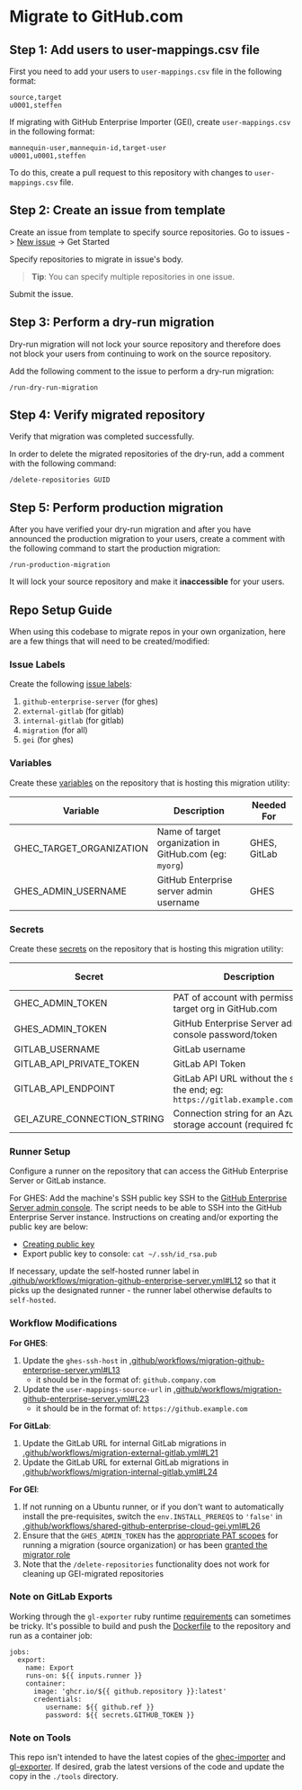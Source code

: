 # Migrate to GitHub.com

## Step 1: Add users to user-mappings.csv file

First you need to add your users to `user-mappings.csv` file in the following format:

```csv
source,target
u0001,steffen
```

If migrating with GitHub Enterprise Importer (GEI), create `user-mappings.csv` in the following format:

```csv
mannequin-user,mannequin-id,target-user
u0001,u0001,steffen
```

To do this, create a pull request to this repository with changes to `user-mappings.csv` file.

## Step 2: Create an issue from template

Create an issue from template to specify source repositories.
Go to issues -> [New issue](https://github.com/github/migrations-via-actions-v3-from-gitlab-ghes-to-ghec/issues/new/choose) -> Get Started

Specify repositories to migrate in issue's body.
> **Tip**: You can specify multiple repositories in one issue.

Submit the issue.

## Step 3: Perform a dry-run migration

Dry-run migration will not lock your source repository and therefore does not block your users from continuing to work on the source repository.

Add the following comment to the issue to perform a dry-run migration:

```
/run-dry-run-migration
```

## Step 4: Verify migrated repository

Verify that migration was completed successfully.

In order to delete the migrated repositories of the dry-run, add a comment with the following command:
```
/delete-repositories GUID
```

## Step 5: Perform production migration

After you have verified your dry-run migration and after you have announced the production migration to your users, create a comment with the following command to start the production migration:
```
/run-production-migration
```
It will lock your source repository and make it **inaccessible** for your users.

## Repo Setup Guide

When using this codebase to migrate repos in your own organization, here are a few things that will need to be created/modified:

### Issue Labels

Create the following [issue labels](https://docs.github.com/en/issues/using-labels-and-milestones-to-track-work/managing-labels#creating-a-label):

1. `github-enterprise-server` (for ghes)
2. `external-gitlab` (for gitlab)
3. `internal-gitlab` (for gitlab)
4. `migration` (for all)
5. `gei` (for ghes)

### Variables

Create these [variables](https://docs.github.com/en/actions/learn-github-actions/variables#creating-configuration-variables-for-a-repository) on the repository that is hosting this migration utility:

| Variable                      | Description                                                                            | Needed For   |
|-----------------------------|----------------------------------------------------------------------------------------|------------- |
| GHEC_TARGET_ORGANIZATION    | Name of target organization in GitHub.com (eg: `myorg`)                                | GHES, GitLab |
| GHES_ADMIN_USERNAME         | GitHub Enterprise server admin username                                                | GHES         |

### Secrets

Create these [secrets](https://docs.github.com/en/actions/security-guides/encrypted-secrets#creating-encrypted-secrets-for-a-repository) on the repository that is hosting this migration utility:

| Secret                      | Description                                                                            | Needed For   |
|-----------------------------|----------------------------------------------------------------------------------------|------------- |
| GHEC_ADMIN_TOKEN            | PAT of account with permissions in target org in GitHub.com                            | GHES, GitLab |
| GHES_ADMIN_TOKEN            | GitHub Enterprise Server admin console password/token                                  | GHES         |
| GITLAB_USERNAME             | GitLab username                                                                        | GitLab       |
| GITLAB_API_PRIVATE_TOKEN    | GitLab API Token                                                                       | GitLab       |
| GITLAB_API_ENDPOINT         | GitLab API URL without the slash at the end; eg: `https://gitlab.example.com/api/v4`   | GitLab       |
| GEI_AZURE_CONNECTION_STRING | Connection string for an Azure storage account (required for GEI).                     | GHES         |

### Runner Setup

Configure a runner on the repository that can access the GitHub Enterprise Server or GitLab instance.

For GHES: Add the machine's SSH public key SSH to the [GitHub Enterprise Server admin console](https://docs.github.com/en/enterprise-server@3.4/admin/configuration/configuring-your-enterprise/accessing-the-administrative-shell-ssh#enabling-access-to-the-administrative-shell-via-ssh). The script needs to be able to SSH into the GitHub Enterprise Server instance. Instructions on creating and/or exporting the public key are below:
- [Creating public key](https://git-scm.com/book/en/v2/Git-on-the-Server-Generating-Your-SSH-Public-Key)
- Export public key to console: `cat ~/.ssh/id_rsa.pub`

If necessary, update the self-hosted runner label in [.github/workflows/migration-github-enterprise-server.yml#L12](/.github/workflows/migration-github-enterprise-server.yml#L12) so that it picks up the designated runner - the runner label otherwise defaults to `self-hosted`.

### Workflow Modifications

**For GHES**:

1. Update the `ghes-ssh-host` in [.github/workflows/migration-github-enterprise-server.yml#L13](/.github/workflows/migration-github-enterprise-server.yml#L13)
    - it should be in the format of: `github.company.com`
2. Update the `user-mappings-source-url` in [.github/workflows/migration-github-enterprise-server.yml#L23](/.github/workflows/migration-github-enterprise-server.yml#L23)
    - it should be in the format of: `https://github.example.com`

**For GitLab**:

1. Update the GitLab URL for internal GitLab migrations in [.github/workflows/migration-external-gitlab.yml#L21](/.github/workflows/migration-external-gitlab.yml#L21)
2. Update the GitLab URL for external GitLab migrations in [.github/workflows/migration-internal-gitlab.yml#L24](/.github/workflows/migration-internal-gitlab.yml#L24)

**For GEI**:

1. If not running on a Ubuntu runner, or if you don't want to automatically install the pre-requisites, switch the `env.INSTALL_PREREQS` to `'false'` in
[.github/workflows/shared-github-enterprise-cloud-gei.yml#L26](/.github/workflows/shared-github-enterprise-cloud-gei.yml#L26)
2. Ensure that the `GHES_ADMIN_TOKEN` has the [appropriate PAT scopes](https://docs.github.com/en/early-access/enterprise-importer/preparing-to-migrate-with-github-enterprise-importer/managing-access-for-github-enterprise-importer#required-scopes-for-personal-access-tokens) for running a migration (source organization) or has been [granted the migrator role](https://docs.github.com/en/early-access/enterprise-importer/preparing-to-migrate-with-github-enterprise-importer/granting-the-migrator-role)
3. Note that the `/delete-repositories` functionality does not work for cleaning up GEI-migrated repositories


### Note on GitLab Exports

Working through the `gl-exporter` ruby runtime [requirements](/tools/gl-exporter/docs/Requirements.md) can sometimes be tricky. It's possible to build and push the [Dockerfile](/tools/gl-exporter/Dockerfile) to the repository and run as a container job:

```
jobs:
  export:
    name: Export
    runs-on: ${{ inputs.runner }}
    container:
      image: 'ghcr.io/${{ github.repository }}:latest'
      credentials:
         username: ${{ github.ref }}
         password: ${{ secrets.GITHUB_TOKEN }}
```

### Note on Tools

This repo isn't intended to have the latest copies of the [ghec-importer](https://github.com/github/ghec-importer) and [gl-exporter](https://github.com/github/gl-exporter). If desired, grab the latest versions of the code and update the copy in the `./tools` directory.
